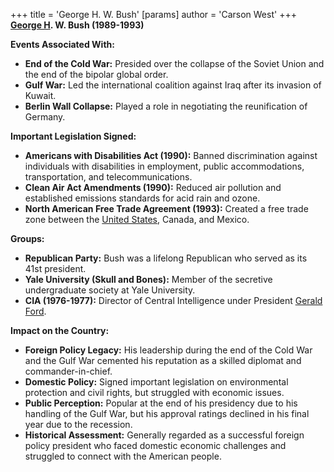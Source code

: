 +++
 title = 'George H. W. Bush'
[params]
	author = 'Carson West'
+++
**[George H](./../george-h/). W. Bush (1989-1993)**

**Events Associated With:**

* **End of the Cold War:** Presided over the collapse of the Soviet Union and the end of the bipolar global order.
* **Gulf War:** Led the international coalition against Iraq after its invasion of Kuwait.
* **Berlin Wall Collapse:** Played a role in negotiating the reunification of Germany.

**Important Legislation Signed:**

* **Americans with Disabilities Act (1990):** Banned discrimination against individuals with disabilities in employment, public accommodations, transportation, and telecommunications.
* **Clean Air Act Amendments (1990):** Reduced air pollution and established emissions standards for acid rain and ozone.
* **North American Free Trade Agreement (1993):** Created a free trade zone between the [United States](./../united-states/), Canada, and Mexico.

**Groups:**

* **Republican Party:** Bush was a lifelong Republican who served as its 41st president.
* **Yale University (Skull and Bones):** Member of the secretive undergraduate society at Yale University.
* **CIA (1976-1977):** Director of Central Intelligence under President [Gerald Ford](./../gerald-ford/).

**Impact on the Country:**

* **Foreign Policy Legacy:** His leadership during the end of the Cold War and the Gulf War cemented his reputation as a skilled diplomat and commander-in-chief.
* **Domestic Policy:** Signed important legislation on environmental protection and civil rights, but struggled with economic issues.
* **Public Perception:** Popular at the end of his presidency due to his handling of the Gulf War, but his approval ratings declined in his final year due to the recession.
* **Historical Assessment:** Generally regarded as a successful foreign policy president who faced domestic economic challenges and struggled to connect with the American people.